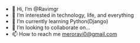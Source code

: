 - 👋 Hi, I’m @Ravimgr
- 👀 I’m interested in technology, life, and everything
- 🌱 I’m currently learning Python(Django)
- 💞️ I’m looking to collaborate on...
- 📫 How to reach me meroravi0@gmail.com

<!---
Ravimgr/Ravimgr is a ✨ special ✨ repository because its `README.md` (this file) appears on your GitHub profile.
You can click the Preview link to take a look at your changes.
--->
